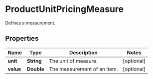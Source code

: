 

# ProductUnitPricingMeasure

Defines a measurement.

## Properties

| Name | Type | Description | Notes |
|------------ | ------------- | ------------- | -------------|
|**unit** | **String** | The unit of measure. |  [optional] |
|**value** | **Double** | The measurement of an item. |  [optional] |



